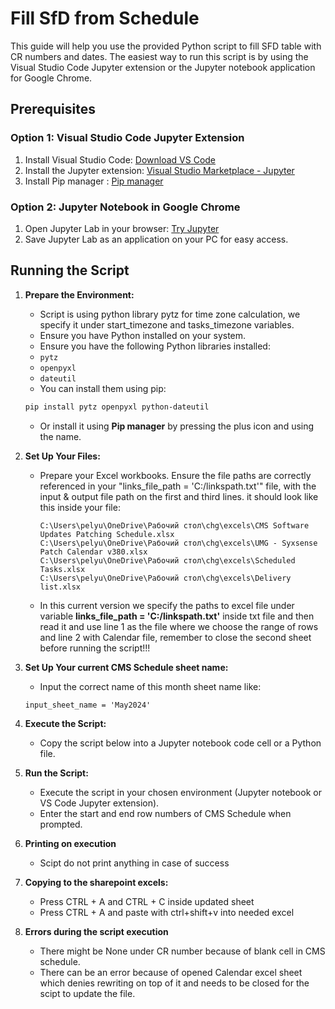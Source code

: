 
# Fill SfD from Schedule

This guide will help you use the provided Python script to fill SFD table with CR numbers and dates. The easiest way to run this script is by using the Visual Studio Code Jupyter extension or the Jupyter notebook application for Google Chrome.

## Prerequisites

### Option 1: Visual Studio Code Jupyter Extension
1. Install Visual Studio Code: [Download VS Code](https://code.visualstudio.com/download)
2. Install the Jupyter extension: [Visual Studio Marketplace - Jupyter](https://marketplace.visualstudio.com/items?itemName=ms-toolsai.jupyter)
3. Install Pip manager : [Pip manager](https://marketplace.visualstudio.com/items?itemName=slightc.pip-manager)

### Option 2: Jupyter Notebook in Google Chrome
1. Open Jupyter Lab in your browser: [Try Jupyter](https://jupyter.org/try-jupyter/lab/)
2. Save Jupyter Lab as an application on your PC for easy access.

## Running the Script

1. **Prepare the Environment:**
   - Script is using python library pytz for time zone calculation, we specify it under start_timezone and tasks_timezone variables.
   - Ensure you have Python installed on your system.
   - Ensure you have the following Python libraries installed:
    - `pytz`
    - `openpyxl`
    - `dateutil`
   - You can install them using pip:
    ```sh
    pip install pytz openpyxl python-dateutil
    ```
   - Or install it using **Pip manager** by pressing the plus icon and using the name.

2. **Set Up Your Files:**
   - Prepare your Excel workbooks. Ensure the file paths are correctly referenced in your "links_file_path = 'C:/linkspath.txt'" file, with the input & output file path on the first and third lines.
   it should look like this inside your file:
      ```
      C:\Users\pelyu\OneDrive\Рабочий стол\chg\excels\CMS Software Updates Patching Schedule.xlsx
      C:\Users\pelyu\OneDrive\Рабочий стол\chg\excels\UMG - Syxsense Patch Calendar v380.xlsx
      C:\Users\pelyu\OneDrive\Рабочий стол\chg\excels\Scheduled Tasks.xlsx
      C:\Users\pelyu\OneDrive\Рабочий стол\chg\excels\Delivery list.xlsx
      ```
   - In this current version we specify the paths to excel file under variable **links_file_path = 'C:/linkspath.txt'** inside txt file and then read it and use line 1 as the file where we choose the range of rows and line 2 with Calendar file, remember to close the second sheet before running the script!!!

3. **Set Up Your current CMS Schedule sheet name:**
   - Input the correct name of this month sheet name like: 
   
    ```
    input_sheet_name = 'May2024'
    ```

4. **Execute the Script:**
   - Copy the script below into a Jupyter notebook code cell or a Python file.

5. **Run the Script:**
   - Execute the script in your chosen environment (Jupyter notebook or VS Code Jupyter extension).
   - Enter the start and end row numbers of CMS Schedule when prompted.

6. **Printing on execution**
   - Scipt do not print anything in case of success

7. **Copying to the sharepoint excels:**

   - Press CTRL + A and CTRL + C inside updated sheet
   - Press CTRL + A and paste with ctrl+shift+v into needed excel

8. **Errors during the script execution**
   - There might be None under CR number because of blank cell in CMS schedule.
   - There can be an error because of opened Calendar excel sheet which denies rewriting on top of it and needs to be closed for the scipt to update the file.
